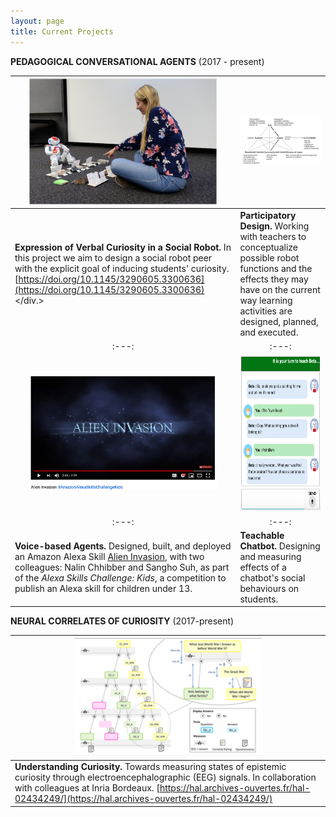```yaml
---
layout: page
title: Current Projects
---
```


**PEDAGOGICAL CONVERSATIONAL AGENTS** (2017 - present)

| <img src="/img/TeachableRobotProject.png" alt="" width="300px">| <img src="/img/ActivityTheory.png" alt="" width="300px"> |
|:---:|:---:|
| <div align="left">**Expression of Verbal Curiosity in a Social Robot.** In this project we aim to design a social robot peer with the explicit goal of inducing students' curiosity. [https://doi.org/10.1145/3290605.3300636](https://doi.org/10.1145/3290605.3300636)</div.> | <div align="left">**Participatory Design.** Working with teachers to conceptualize possible robot functions and the effects they may have on the current way learning activities are designed, planned, and executed.</div> | 
|:---:|:---:|
| <img src="/img/AlienInvasion.png" alt="" width="300px">| <img src="/img/curiositynotebook.png" alt="" width="200px" height="250px">| 
|:---:|:---:|
| <div align="left">**Voice-based Agents.** Designed, built, and deployed an Amazon Alexa Skill [Alien Invasion](https://www.youtube.com/watch?v=MK_amN7jztg), with two colleagues: Nalin Chhibber and Sangho Suh, as part of the _Alexa Skills Challenge: Kids_, a competition to publish an Alexa skill for children under 13.</div> | <div align="left">**Teachable Chatbot.** Designing and measuring effects of a chatbot's social behaviours on students.</div> |

<!-- <p align="center"><b>Curious Robot Peers</b></p>
<p align="center">
    <img src="/img/TeachableRobotProject.png" alt="" width="300px">
</p>


Curiosity is a well-studied psychological phenomenon and a powerful motivating factor designers can leverage to increase user engagement, particularly in applications requiring long-term interaction (e.g., tutoring systems and health tracking tools). In the Curious Robot project, we aim to design a teachable social robot with the explicit goal of inducing students' curiosity about the material being taught, and use the teachable robot as an experimentation platform to study technology-mediated peer learning.
<br>

<p align="center"><b>Co-designing Educational Robots with Teachers</b></p>
<p align="center">
    <img src="/img/ActivityTheory.png" alt="" width="300px">
</p>

We worked with teachers to conceptualize possible robot roles and the effects they may have on the current way learning activities are designed, planned, and executed. 
<br> -->
<!-- 
**VOICE ASSISTANTS** (2017-present)

| <img src="/img/AlienInvasion.png" alt="" width="300px">|
|:---:|
| **Amazon Alexa.** Designed, built, and deployed an Amazon Alexa Skill [Alien Invasion](https://www.youtube.com/watch?v=MK_amN7jztg), with two colleagues: Nalin Chhibber and Sangho Suh, as part of the _Alexa Skills Challenge: Kids_, a competition to publish an Alexa skill for children under 13. |
 -->

**NEURAL CORRELATES OF CURIOSITY** (2017-present)

| <img src="/img/NeuralCuriosity.png" alt="" width="300px"> |
|:---:|
|<div align="left">**Understanding Curiosity.** Towards measuring states of epistemic curiosity through electroencephalographic (EEG) signals. In collaboration with colleagues at Inria Bordeaux. [https://hal.archives-ouvertes.fr/hal-02434249/](https://hal.archives-ouvertes.fr/hal-02434249/)</div>|

<!-- <p align="center"><b>Neural Correlates of Curiosity</b></p>
<p align="center">
    <img src="/img/NeuralCuriosity.png" alt="" width="300px">
</p>

In collaboration with [Inria Bordeaux](https://www.inria.fr/en/centre/bordeaux), we are running an EEG study to explore the neural correlates of curiosity---with possible impacts on personalization of human-robot interaction.
 -->




<!-- <ul>
	<li>
		<figure class="clear">
			<div class="imgl">
				<img src="/img/TeachableRobotProject.png" alt="" width="300px">
			</div>
			<figcaption>
				<p class="name">
					<strong>
						Teachable Agents
					</strong>
				</p>
				<p>
					Curiosity a well-studied psychological phenomenon and a powerful motivating factor designers can leverage to increase user engagement, particularly in applications requiring long-term interaction (e.g., tutoring systems, health tracking tools). In the teachable robot project, we aim to design a teachable robot agent with the explicit goal of inducing student's curiosity about the material being taught, and use the teachable robot agent as an experimentation platform to study technology-mediated peer learning. 
				</p>
			</figcaption>
		</figure>
	</li>
</ul> -->


